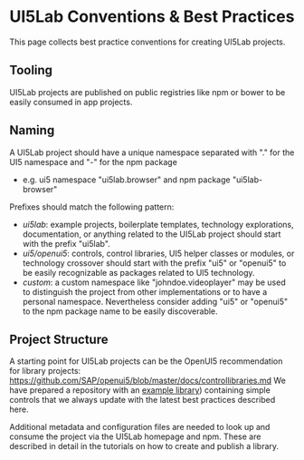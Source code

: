 # UI5Lab Conventions & Best Practices
This page collects best practice conventions for creating UI5Lab projects.

## Tooling

UI5Lab projects are published on public registries like npm or bower to be easily consumed in app projects.

## Naming

A UI5Lab project should have a unique namespace separated with "." for the UI5 namespace and "-" for the npm package
 * e.g. ui5 namespace "ui5lab.browser" and npm package "ui5lab-browser"

Prefixes should match the following pattern:
 * *ui5lab*: example projects, boilerplate templates, technology explorations, documentation, or anything related to the UI5Lab project should start with the prefix "ui5lab".
 * *ui5/openui5*: controls, control libraries, UI5 helper classes or modules, or technology crossover should start with the prefix "ui5" or "openui5" to be easily recognizable as packages related to UI5 technology.
 * *custom*: a custom namespace like "johndoe.videoplayer" may be used to distinguish the project from other implementations or to have a personal namespace. Nevertheless consider adding "ui5" or "openui5" to the npm package name to be easily discoverable.

## Project Structure

A starting point for UI5Lab projects can be the OpenUI5 recommendation for library projects: https://github.com/SAP/openui5/blob/master/docs/controllibraries.md
We have prepared a repository with an [example library](https://github.com/UI5Lab/UI5Lab-library-simple)) containing simple controls that we always update with the latest best practices described here.

Additional metadata and configuration files are needed to look up and consume the project via the UI5Lab homepage and npm.
These are described in detail in the tutorials on how to create and publish a library.
